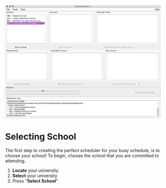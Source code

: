 ![Selecting School](assets/2.png)
# Selecting School
The first step to creating the perfect scheduler for your busy schedule, is to choose your school! To begin, choose the school that you are committed to attending. 
1. **Locate** your university
2. **Select** your university
3. Press "**Select School**"
